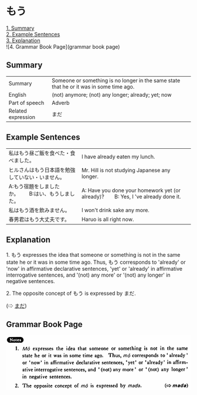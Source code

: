 # もう

[1. Summary](#summary)<br>
[2. Example Sentences](#example-sentences)<br>
[3. Explanation](#explanation)<br>
![4. Grammar Book Page](grammar book page)<br>


## Summary

<table><tr>   <td>Summary</td>   <td>Someone or something is no longer in the same state that he or it was in some time ago.</td></tr><tr>   <td>English</td>   <td>(not) anymore; (not) any longer; already; yet; now</td></tr><tr>   <td>Part of speech</td>   <td>Adverb</td></tr><tr>   <td>Related expression</td>   <td>まだ</td></tr></table>

## Example Sentences

<table><tr>   <td>私はもう昼ご飯を食べた・食べました。</td>   <td>I have already eaten my lunch.</td></tr><tr>   <td>ヒルさんはもう日本語を勉強していない・いません。</td>   <td>Mr. Hill is not studying Japanese any longer.</td></tr><tr>   <td>A:もう宿題をしましたか。  B:はい、もうしました。</td>   <td>A: Have you done your homework yet (or already)?&emsp;&emsp;B: Yes, I 've already done it.</td></tr><tr>   <td>私はもう酒を飲みません。</td>   <td>I won't drink sake any more.</td></tr><tr>   <td>春男君はもう大丈夫です。</td>   <td>Haruo is all right now.</td></tr></table>

## Explanation

<p>1. <span class="cloze">もう</span> expresses the idea that someone or something is not in the same state he or it was in some time ago. Thus, <span class="cloze">もう</span> corresponds to 'already' or 'now' in affirmative declarative sentences, 'yet' or 'already' in affirmative interrogative sentences, and '(not) any more' or '(not) any longer' in negative sentences.</p>  <p>2. The opposite concept of <span class="cloze">もう</span> is expressed by まだ.</p>   <p>(⇨ <a href="#㊦ まだ">まだ</a>)</p>

## Grammar Book Page

![](../img/Basicもう.png)

